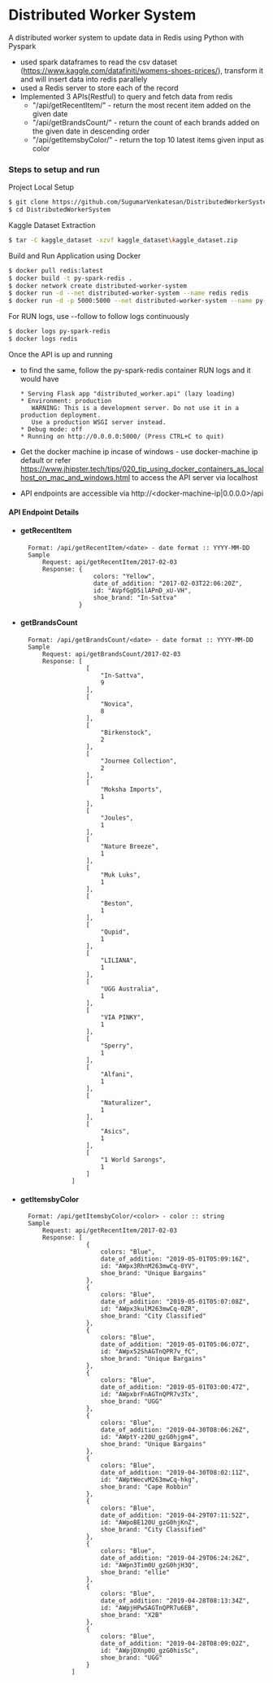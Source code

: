 # Distributed Worker System

A distributed worker system to update data in Redis using Python with Pyspark

  - used spark dataframes to read the csv dataset (https://www.kaggle.com/datafiniti/womens-shoes-prices/), transform it and will insert data into redis parallely
  - used a Redis server to store each of the record
  - Implemented 3 APIs(Restful) to query and fetch data from redis
       - "/api/getRecentItem/<date>" - return the most recent item added on the given date 
       - "/api/getBrandsCount/<date>" - return the count of each brands added on the given date in descending order
       - "/api/getItemsbyColor/<color>" - return the top 10 latest items given input as color

### Steps to setup and run
Project Local Setup
```sh
$ git clone https://github.com/SugumarVenkatesan/DistributedWorkerSystem.git
$ cd DistributedWorkerSystem
```
Kaggle Dataset Extraction
```sh
$ tar -C kaggle_dataset -xzvf kaggle_dataset\kaggle_dataset.zip
```
Build and Run Application using Docker

```sh
$ docker pull redis:latest
$ docker build -t py-spark-redis .
$ docker network create distributed-worker-system
$ docker run -d --net distributed-worker-system --name redis redis
$ docker run -d -p 5000:5000 --net distributed-worker-system --name py-spark-redis -e REDIS_HOST=redis py-spark-redis
```
For RUN logs, use --follow to follow logs continuously
```sh
$ docker logs py-spark-redis
$ docker logs redis
```
Once the API is up and running
- to find the same, follow the py-spark-redis container RUN logs and it would have
    ```
    * Serving Flask app "distributed_worker.api" (lazy loading)
    * Environment: production
       WARNING: This is a development server. Do not use it in a production deployment.
       Use a production WSGI server instead.
    * Debug mode: off
    * Running on http://0.0.0.0:5000/ (Press CTRL+C to quit)
    ```
- Get the docker machine ip incase of windows - use docker-machine ip default or refer https://www.jhipster.tech/tips/020_tip_using_docker_containers_as_localhost_on_mac_and_windows.html to access the API server via localhost

- API endpoints are accessible via http://<docker-machine-ip|0.0.0.0>/api

#### API Endpoint Details
- #### getRecentItem
        Format: /api/getRecentItem/<date> - date format :: YYYY-MM-DD
        Sample 
            Request: api/getRecentItem/2017-02-03
            Response: {
                          colors: "Yellow",
                          date_of_addition: "2017-02-03T22:06:20Z",
                          id: "AVpfGgD5ilAPnD_xU-VH",
                          shoe_brand: "In-Sattva"
                      }

- #### getBrandsCount
        Format: /api/getBrandsCount/<date> - date format :: YYYY-MM-DD
        Sample 
            Request: api/getBrandsCount/2017-02-03
            Response: [
                        [
                            "In-Sattva",
                            9
                        ],
                        [
                            "Novica",
                            8
                        ],
                        [
                            "Birkenstock",
                            2
                        ],
                        [
                            "Journee Collection",
                            2
                        ],
                        [
                            "Moksha Imports",
                            1
                        ],
                        [
                            "Joules",
                            1
                        ],
                        [
                            "Nature Breeze",
                            1
                        ],
                        [
                            "Muk Luks",
                            1
                        ],
                        [
                            "Beston",
                            1
                        ],
                        [
                            "Qupid",
                            1
                        ],
                        [
                            "LILIANA",
                            1
                        ],
                        [
                            "UGG Australia",
                            1
                        ],
                        [
                            "VIA PINKY",
                            1
                        ],
                        [
                            "Sperry",
                            1
                        ],
                        [
                            "Alfani",
                            1
                        ],
                        [
                            "Naturalizer",
                            1
                        ],
                        [
                            "Asics",
                            1
                        ],
                        [
                            "1 World Sarongs",
                            1
                        ]
                    ]

- #### getItemsbyColor
        Format: /api/getItemsbyColor/<color> - color :: string
        Sample 
            Request: api/getRecentItem/2017-02-03
            Response: [
                        {
                            colors: "Blue",
                            date_of_addition: "2019-05-01T05:09:16Z",
                            id: "AWpx3RhnM263mwCq-0YV",
                            shoe_brand: "Unique Bargains"
                        },
                        {
                            colors: "Blue",
                            date_of_addition: "2019-05-01T05:07:08Z",
                            id: "AWpx3kulM263mwCq-0ZR",
                            shoe_brand: "City Classified"
                        },
                        {
                            colors: "Blue",
                            date_of_addition: "2019-05-01T05:06:07Z",
                            id: "AWpx52ShAGTnQPR7v_fC",
                            shoe_brand: "Unique Bargains"
                        },
                        {
                            colors: "Blue",
                            date_of_addition: "2019-05-01T03:00:47Z",
                            id: "AWpxbrFnAGTnQPR7v3Tx",
                            shoe_brand: "UGG"
                        },
                        {
                            colors: "Blue",
                            date_of_addition: "2019-04-30T08:06:26Z",
                            id: "AWptY-z20U_gzG0hjgm4",
                            shoe_brand: "Unique Bargains"
                        },
                        {
                            colors: "Blue",
                            date_of_addition: "2019-04-30T08:02:11Z",
                            id: "AWptWecvM263mwCq-hkg",
                            shoe_brand: "Cape Robbin"
                        },
                        {
                            colors: "Blue",
                            date_of_addition: "2019-04-29T07:11:52Z",
                            id: "AWpoBE120U_gzG0hjKnZ",
                            shoe_brand: "City Classified"
                        },
                        {
                            colors: "Blue",
                            date_of_addition: "2019-04-29T06:24:26Z",
                            id: "AWpn3Tim0U_gzG0hjH3Q",
                            shoe_brand: "ellie"
                        },
                        {
                            colors: "Blue",
                            date_of_addition: "2019-04-28T08:13:34Z",
                            id: "AWpjHPwSAGTnQPR7u6EB",
                            shoe_brand: "X2B"
                        },
                        {
                            colors: "Blue",
                            date_of_addition: "2019-04-28T08:09:02Z",
                            id: "AWpjDXnp0U_gzG0hisSc",
                            shoe_brand: "UGG"
                        }
                    ]
